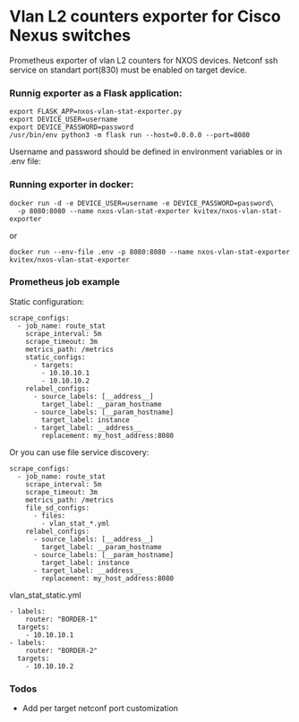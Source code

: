 # Vlan L2 counters exporter for Cisco Nexus switches
Prometheus exporter of vlan L2 counters for NXOS devices.
Netconf ssh service on standart port(830) must be enabled on target device.

### Runnig exporter as a Flask application:

```
export FLASK_APP=nxos-vlan-stat-exporter.py
export DEVICE_USER=username
export DEVICE_PASSWORD=password
/usr/bin/env python3 -m flask run --host=0.0.0.0 --port=8080
```

Username and password should be defined in environment variables or in .env file:

### Running exporter in docker:
```
docker run -d -e DEVICE_USER=username -e DEVICE_PASSWORD=password\
  -p 8080:8080 --name nxos-vlan-stat-exporter kvitex/nxos-vlan-stat-exporter
```

or

```
docker run --env-file .env -p 8080:8080 --name nxos-vlan-stat-exporter kvitex/nxos-vlan-stat-exporter
```

### Prometheus job example

Static configuration:

```
scrape_configs:
  - job_name: route_stat
    scrape_interval: 5m
    scrape_timeout: 3m
    metrics_path: /metrics
    static_configs:
      - targets:
        - 10.10.10.1
        - 10.10.10.2
    relabel_configs:
      - source_labels: [__address__]
        target_label: __param_hostname
      - source_labels: [__param_hostname]
        target_label: instance
      - target_label: __address__
        replacement: my_host_address:8080
```

Or you can use file service discovery:

```
scrape_configs:
  - job_name: route_stat
    scrape_interval: 5m
    scrape_timeout: 3m
    metrics_path: /metrics
    file_sd_configs:
      - files:
        - vlan_stat_*.yml
    relabel_configs:
      - source_labels: [__address__]
        target_label: __param_hostname
      - source_labels: [__param_hostname]
        target_label: instance
      - target_label: __address__
        replacement: my_host_address:8080
```

vlan_stat_static.yml

```
- labels:
    router: "BORDER-1"
  targets:
    - 10.10.10.1
- labels:
    router: "BORDER-2"
  targets:
    - 10.10.10.2
```

### Todos

 - Add per target netconf port customization 
 

